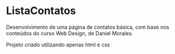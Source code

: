 # ListaContatos
Desenvolvimento de uma página de contatos básica, com base nos conteúdos do curso Web Design, de Daniel Morales. 

Projeto criado utilizando apenas html e css
